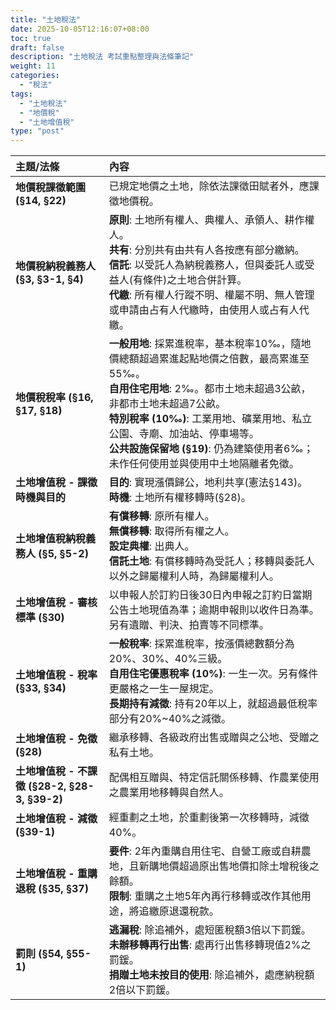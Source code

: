 ```yaml
---
title: "土地稅法"
date: 2025-10-05T12:16:07+08:00
toc: true
draft: false
description: "土地稅法 考試重點整理與法條筆記"
weight: 11
categories:
  - "稅法"
tags:
  - "土地稅法"
  - "地價稅"
  - "土地增值稅"
type: "post"
---
```


| 主題/法條 | 內容 |
| :--- | :--- |
| **地價稅課徵範圍 (§14, §22)** | 已規定地價之土地，除依法課徵田賦者外，應課徵地價稅。 | 
| **地價稅納稅義務人 (§3, §3-1, §4)** | **原則**: 土地所有權人、典權人、承領人、耕作權人。<br>**共有**: 分別共有由共有人各按應有部分繳納。<br>**信託**: 以受託人為納稅義務人，但與委託人或受益人(有條件)之土地合併計算。<br>**代繳**: 所有權人行蹤不明、權屬不明、無人管理或申請由占有人代繳時，由使用人或占有人代繳。 | 
| **地價稅稅率 (§16, §17, §18)** | **一般用地**: 採累進稅率，基本稅率10‰，隨地價總額超過累進起點地價之倍數，最高累進至55‰。<br>**自用住宅用地**: 2‰。都市土地未超過3公畝，非都市土地未超過7公畝。<br>**特別稅率 (10‰)**: 工業用地、礦業用地、私立公園、寺廟、加油站、停車場等。<br>**公共設施保留地 (§19)**: 仍為建築使用者6‰；未作任何使用並與使用中土地隔離者免徵。 | 
| **土地增值稅 - 課徵時機與目的** | **目的**: 實現漲價歸公，地利共享(憲法§143)。<br>**時機**: 土地所有權移轉時(§28)。 | 
| **土地增值稅納稅義務人 (§5, §5-2)** | **有償移轉**: 原所有權人。<br>**無償移轉**: 取得所有權之人。<br>**設定典權**: 出典人。<br>**信託土地**: 有償移轉時為受託人；移轉與委託人以外之歸屬權利人時，為歸屬權利人。 | 
| **土地增值稅 - 審核標準 (§30)** | 以申報人於訂約日後30日內申報之訂約日當期公告土地現值為準；逾期申報則以收件日為準。另有遺贈、判決、拍賣等不同標準。 | 
| **土地增值稅 - 稅率 (§33, §34)** | **一般稅率**: 採累進稅率，按漲價總數額分為20%、30%、40%三級。<br>**自用住宅優惠稅率 (10%)**: 一生一次。另有條件更嚴格之一生一屋規定。<br>**長期持有減徵**: 持有20年以上，就超過最低稅率部分有20%~40%之減徵。 | 
| **土地增值稅 - 免徵 (§28)** | 繼承移轉、各級政府出售或贈與之公地、受贈之私有土地。 | 
| **土地增值稅 - 不課徵 (§28-2, §28-3, §39-2)** | 配偶相互贈與、特定信託關係移轉、作農業使用之農業用地移轉與自然人。 | 
| **土地增值稅 - 減徵 (§39-1)** | 經重劃之土地，於重劃後第一次移轉時，減徵40%。 | 
| **土地增值稅 - 重購退稅 (§35, §37)** | **要件**: 2年內重購自用住宅、自營工廠或自耕農地，且新購地價超過原出售地價扣除土增稅後之餘額。<br>**限制**: 重購之土地5年內再行移轉或改作其他用途，將追繳原退還稅款。 | 
| **罰則 (§54, §55-1)** | **逃漏稅**: 除追補外，處短匿稅額3倍以下罰鍰。<br>**未辦移轉再行出售**: 處再行出售移轉現值2%之罰鍰。<br>**捐贈土地未按目的使用**: 除追補外，處應納稅額2倍以下罰鍰。 |